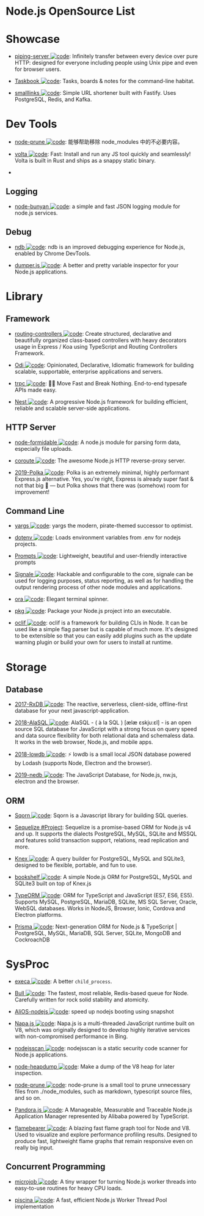 # Node.js OpenSource List

# Showcase

- [piping-server ![code](https://martrix-usa.oss-accelerate.aliyuncs.com/logo/code.svg)](https://github.com/nwtgck/piping-server): Infinitely transfer between every device over pure HTTP: designed for everyone including people using Unix pipe and even for browser users.

- [Taskbook ![code](https://martrix-usa.oss-accelerate.aliyuncs.com/logo/code.svg)](https://github.com/klauscfhq/taskbook): Tasks, boards & notes for the command-line habitat.

- [smalllinks ![code](https://martrix-usa.oss-accelerate.aliyuncs.com/logo/code.svg)](https://github.com/smallcase/smalllinks): Simple URL shortener built with Fastify. Uses PostgreSQL, Redis, and Kafka.

# Dev Tools

- [node-prune ![code](https://martrix-usa.oss-accelerate.aliyuncs.com/logo/code.svg)](https://github.com/tj/node-prune): 能够帮助移除 node_modules 中的不必要内容。

- [volta ![code](https://martrix-usa.oss-accelerate.aliyuncs.com/logo/code.svg)](https://github.com/volta-cli/volta): Fast: Install and run any JS tool quickly and seamlessly! Volta is built in Rust and ships as a snappy static binary.
-

## Logging

- [node-bunyan ![code](https://martrix-usa.oss-accelerate.aliyuncs.com/logo/code.svg)](https://github.com/trentm/node-bunyan): a simple and fast JSON logging module for node.js services.

## Debug

- [ndb ![code](https://martrix-usa.oss-accelerate.aliyuncs.com/logo/code.svg)](https://github.com/GoogleChromeLabs/ndb): ndb is an improved debugging experience for Node.js, enabled by Chrome DevTools.

- [dumper.js ![code](https://martrix-usa.oss-accelerate.aliyuncs.com/logo/code.svg)](https://github.com/zeeshanu/dumper.js): A better and pretty variable inspector for your Node.js applications.

# Library

## Framework

- [routing-controllers ![code](https://martrix-usa.oss-accelerate.aliyuncs.com/logo/code.svg)](https://github.com/typestack/routing-controllers): Create structured, declarative and beautifully organized class-based controllers with heavy decorators usage in Express / Koa using TypeScript and Routing Controllers Framework.

- [Odi ![code](https://martrix-usa.oss-accelerate.aliyuncs.com/logo/code.svg)](https://github.com/Odi-ts/Odi): Opinionated, Declarative, Idiomatic framework for building scalable, supportable, enterprise applications and servers.

- [trpc ![code](https://martrix-usa.oss-accelerate.aliyuncs.com/logo/code.svg)](https://github.com/trpc/trpc): 🧙‍♀️ Move Fast and Break Nothing. End-to-end typesafe APIs made easy.

- [Nest ![code](https://martrix-usa.oss-accelerate.aliyuncs.com/logo/code.svg)](https://nestjs.com/): A progressive Node.js framework for building efficient, reliable and scalable server-side applications.

## HTTP Server

- [node-formidable ![code](https://martrix-usa.oss-accelerate.aliyuncs.com/logo/code.svg)](https://github.com/felixge/node-formidable): A node.js module for parsing form data, especially file uploads.

- [coroute ![code](https://martrix-usa.oss-accelerate.aliyuncs.com/logo/code.svg)](https://github.com/ethanent/coroute): The awesome Node.js HTTP reverse-proxy server.

- [2019-Polka ![code](https://martrix-usa.oss-accelerate.aliyuncs.com/logo/code.svg)](https://github.com/lukeed/polka): Polka is an extremely minimal, highly performant Express.js alternative. Yes, you're right, Express is already super fast & not that big 🤔 — but Polka shows that there was (somehow) room for improvement!

## Command Line

- [yargs ![code](https://martrix-usa.oss-accelerate.aliyuncs.com/logo/code.svg)](https://github.com/yargs/yargs): yargs the modern, pirate-themed successor to optimist.

- [dotenv ![code](https://martrix-usa.oss-accelerate.aliyuncs.com/logo/code.svg)](https://github.com/motdotla/dotenv): Loads environment variables from .env for nodejs projects.

- [Prompts ![code](https://martrix-usa.oss-accelerate.aliyuncs.com/logo/code.svg)](https://github.com/terkelg/prompts): Lightweight, beautiful and user-friendly interactive prompts

- [Signale ![code](https://martrix-usa.oss-accelerate.aliyuncs.com/logo/code.svg)](https://github.com/klauscfhq/signale): Hackable and configurable to the core, signale can be used for logging purposes, status reporting, as well as for handling the output rendering process of other node modules and applications.

- [ora ![code](https://martrix-usa.oss-accelerate.aliyuncs.com/logo/code.svg)](https://github.com/sindresorhus/ora): Elegant terminal spinner.

- [pkg ![code](https://martrix-usa.oss-accelerate.aliyuncs.com/logo/code.svg)](https://github.com/zeit/pkg): Package your Node.js project into an executable.

- [oclif ![code](https://martrix-usa.oss-accelerate.aliyuncs.com/logo/code.svg)](https://oclif.io/docs/introduction): oclif is a framework for building CLIs in Node. It can be used like a simple flag parser but is capable of much more. It's designed to be extensible so that you can easily add plugins such as the update warning plugin or build your own for users to install at runtime.

# Storage

## Database

- [2017-RxDB ![code](https://martrix-usa.oss-accelerate.aliyuncs.com/logo/code.svg)](https://github.com/pubkey/rxdb): The reactive, serverless, client-side, offline-first database for your next javascript-application.

- [2018-AlaSQL ![code](https://martrix-usa.oss-accelerate.aliyuncs.com/logo/code.svg)](https://github.com/agershun/alasql): AlaSQL - ( à la SQL ) [ælæ ɛskju:ɛl] - is an open source SQL database for JavaScript with a strong focus on query speed and data source flexibility for both relational data and schemaless data. It works in the web browser, Node.js, and mobile apps.

- [2018-lowdb ![code](https://martrix-usa.oss-accelerate.aliyuncs.com/logo/code.svg)](https://github.com/typicode/lowdb): ⚡️ lowdb is a small local JSON database powered by Lodash (supports Node, Electron and the browser).

- [2019-nedb ![code](https://martrix-usa.oss-accelerate.aliyuncs.com/logo/code.svg)](https://github.com/louischatriot/nedb): The JavaScript Database, for Node.js, nw.js, electron and the browser.

## ORM

- [Sqorn ![code](https://martrix-usa.oss-accelerate.aliyuncs.com/logo/code.svg)](https://github.com/lusakasa/sqorn): Sqorn is a Javascript library for building SQL queries.

- [Sequelize #Project](http://docs.sequelizejs.com/): Sequelize is a promise-based ORM for Node.js v4 and up. It supports the dialects PostgreSQL, MySQL, SQLite and MSSQL and features solid transaction support, relations, read replication and more.

- [Knex ![code](https://martrix-usa.oss-accelerate.aliyuncs.com/logo/code.svg)](https://github.com/tgriesser/knex): A query builder for PostgreSQL, MySQL and SQLite3, designed to be flexible, portable, and fun to use.

- [bookshelf ![code](https://martrix-usa.oss-accelerate.aliyuncs.com/logo/code.svg)](https://github.com/bookshelf/bookshelf): A simple Node.js ORM for PostgreSQL, MySQL and SQLite3 built on top of Knex.js

- [TypeORM ![code](https://martrix-usa.oss-accelerate.aliyuncs.com/logo/code.svg)](https://github.com/typeorm/typeorm): ORM for TypeScript and JavaScript (ES7, ES6, ES5). Supports MySQL, PostgreSQL, MariaDB, SQLite, MS SQL Server, Oracle, WebSQL databases. Works in NodeJS, Browser, Ionic, Cordova and Electron platforms.

- [Prisma ![code](https://martrix-usa.oss-accelerate.aliyuncs.com/logo/code.svg)](https://www.prisma.io/): Next-generation ORM for Node.js & TypeScript | PostgreSQL, MySQL, MariaDB, SQL Server, SQLite, MongoDB and CockroachDB

# SysProc

- [execa ![code](https://martrix-usa.oss-accelerate.aliyuncs.com/logo/code.svg)](https://github.com/sindresorhus/execa): A better `child_process`.

- [Bull ![code](https://martrix-usa.oss-accelerate.aliyuncs.com/logo/code.svg)](https://github.com/OptimalBits/bull): The fastest, most reliable, Redis-based queue for Node.
  Carefully written for rock solid stability and atomicity.

- [AliOS-nodejs ![code](https://martrix-usa.oss-accelerate.aliyuncs.com/logo/code.svg)](https://github.com/alibaba/AliOS-nodejs): speed up nodejs booting using snapshot

- [Napa.js ![code](https://martrix-usa.oss-accelerate.aliyuncs.com/logo/code.svg)](https://github.com/Microsoft/napajs): Napa.js is a multi-threaded JavaScript runtime built on V8, which was originally designed to develop highly iterative services with non-compromised performance in Bing.

- [nodejsscan ![code](https://martrix-usa.oss-accelerate.aliyuncs.com/logo/code.svg)](https://github.com/ajinabraham/nodejsscan): nodejsscan is a static security code scanner for Node.js applications.

- [node-heapdump ![code](https://martrix-usa.oss-accelerate.aliyuncs.com/logo/code.svg)](https://github.com/bnoordhuis/node-heapdump): Make a dump of the V8 heap for later inspection.

- [node-prune ![code](https://martrix-usa.oss-accelerate.aliyuncs.com/logo/code.svg)](https://github.com/tj/node-prune): node-prune is a small tool to prune unnecessary files from ./node_modules, such as markdown, typescript source files, and so on.

- [Pandora.js ![code](https://martrix-usa.oss-accelerate.aliyuncs.com/logo/code.svg)](https://github.com/midwayjs/pandora): A Manageable, Measurable and Traceable Node.js Application Manager represented by Alibaba powered by TypeScript.

- [flamebearer ![code](https://martrix-usa.oss-accelerate.aliyuncs.com/logo/code.svg)](https://github.com/mapbox/flamebearer): A blazing fast flame graph tool for Node and V8. Used to visualize and explore performance profiling results. Designed to produce fast, lightweight flame graphs that remain responsive even on really big input.

## Concurrent Programming

- [microjob ![code](https://martrix-usa.oss-accelerate.aliyuncs.com/logo/code.svg)](https://github.com/wilk/microjob): A tiny wrapper for turning Node.js worker threads into easy-to-use routines for heavy CPU loads.

- [piscina ![code](https://martrix-usa.oss-accelerate.aliyuncs.com/logo/code.svg)](https://github.com/piscinajs/piscina): A fast, efficient Node.js Worker Thread Pool implementation
